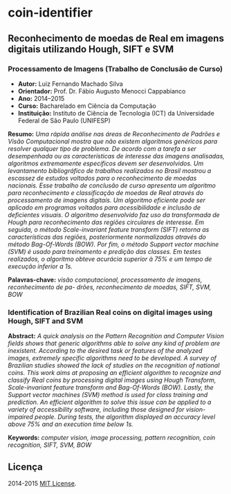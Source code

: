 # coin-identifier
## Reconhecimento de moedas de Real em imagens digitais utilizando Hough, SIFT e SVM

### Processamento de Imagens (Trabalho de Conclusão de Curso)

- **Autor:** Luiz Fernando Machado Silva
- **Orientador:** Prof. Dr. Fábio Augusto Menocci Cappabianco
- **Ano:** 2014–2015
- **Curso:** Bacharelado em Ciência da Computação
- **Instituição:**  Instituto de Ciência de Tecnologia (ICT) da Universidade Federal de São Paulo (UNIFESP) 
  
**Resumo:** *Uma rápida análise nas áreas de Reconhecimento de Padrões e Visão Computacional mostra que não existem algoritmos genéricos para resolver qualquer tipo de problema. De acordo com a tarefa a ser desempenhada ou as características de interesse das imagens analisadas, algoritmos extremamente específicos devem ser desenvolvidos. Um levantamento bibliográfico de trabalhos realizados no Brasil mostrou a escassez de estudos voltados para o reconhecimento de moedas nacionais. Esse trabalho de conclusão de curso apresenta um algoritmo para reconhecimento e classificação de moedas de Real através do processamento de imagens digitais. Um algoritmo eficiente pode ser aplicado em programas voltados para acessibilidade e inclusão de deficientes visuais. O algoritmo desenvolvido faz uso da transformada de Hough para reconhecimento das regiões circulares de interesse. Em seguida, o método Scale-invariant feature transform (SIFT) retorna as características das regiões, posteriormente normalizadas através do método Bag-Of-Words (BOW). Por fim, o método Support vector machine (SVM) é usado para treinamento e predição das classes. Em testes realizados, o algoritmo obteve acurácia superior à 75% e um tempo de execução inferior a 1s.*

**Palavras-chave:** *visão computacional, processamento de imagens, reconhecimento de pa- drões, reconhecimento de moedas, SIFT, SVM, BOW*

### Identification of Brazilian Real coins on digital images using Hough, SIFT and SVM

**Abstract:** *A quick analysis on the Pattern Recognition and Computer Vision fields shows that generic algorithms able to solve any kind of problem are inexistent. According to the desired task or features of the analyzed images, extremely specific algorithms need to be developed. A survey of Brazilian studies showed the lack of studies on the recognition of national coins. This work aims at proposing an efficient algorithm to recognize and classify Real coins by processing digital images using Hough Transform, Scale-invariant feature transform and Bag-Of-Words (BOW). Lastly, the Support vector machines (SVM) method is used for class training and prediction. An efficient algorithm to solve this issue can be applied to a variety of accessibility software, including those designed for vision-impaired people. During tests, the algorithm displayed an accuracy level above 75% and an execution time below 1s.*

**Keywords:** *computer vision, image processing, pattern recognition, coin recognition, SIFT, SVM, BOW*
 
 ## Licença
2014-2015 [MIT License](LICENSE).
